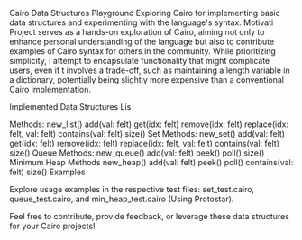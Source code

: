 
Cairo Data Structures Playground
Exploring Cairo for implementing basic data structures and experimenting with the language's syntax.
Motivati
Project serves as a hands-on exploration of Cairo, aiming not only to enhance personal understanding of the language but also to contribute examples of Cairo syntax for others in the community. While prioritizing simplicity, I attempt to encapsulate functionality that might complicate users, even if t involves a trade-off, such as maintaining a length variable in a dictionary, potentially being slightly more expensive than a conventional Cairo implementation.

Implemented Data Structures
Lis

Methods:
new_list()
add(val: felt)
get(idx: felt)
remove(idx: felt)
replace(idx: felt, val: felt)
contains(val: felt)
size()
Set
Methods:
new_set()
add(val: felt)
get(idx: felt)
remove(idx: felt)
replace(idx: felt, val: felt)
contains(val: felt)
size()
Queue
Methods:
new_queue()
add(val: felt)
peek()
poll()
size()
Minimum Heap
Methods
new_heap()
add(val: felt)
peek()
poll()
contains(val: felt)
size()
Examples

Explore usage examples in the respective test files: set_test.cairo, queue_test.cairo, and min_heap_test.cairo (Using Protostar).

Feel free to contribute, provide feedback, or leverage these data structures for your Cairo projects!
